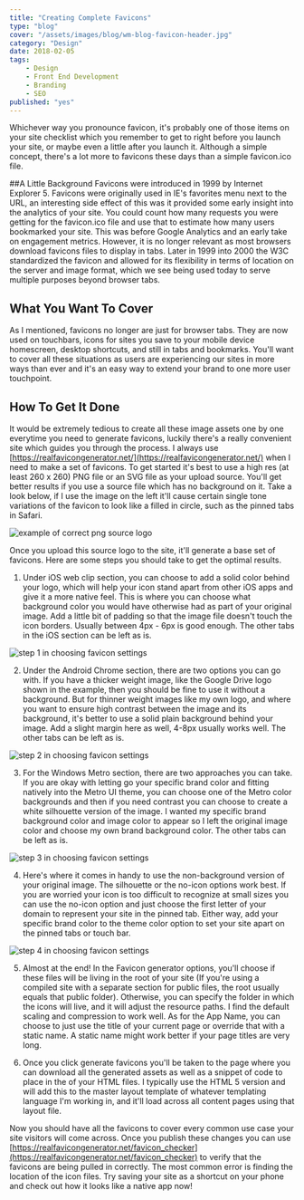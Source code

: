 ```yaml
---
title: "Creating Complete Favicons"
type: "blog"
cover: "/assets/images/blog/wm-blog-favicon-header.jpg"
category: "Design"
date: 2018-02-05	
tags:
    - Design
    - Front End Development
    - Branding
    - SEO
published: "yes"
---
```

Whichever way you pronounce favicon, it's probably one of those items on your site checklist which you remember to get to right before you launch your site, or maybe even a little after you launch it. Although a simple concept, there's a lot more to favicons these days than a simple favicon.ico file. 

##A Little Background
Favicons were introduced in 1999 by Internet Explorer 5. Favicons were originally used in IE's favorites menu next to the URL, an interesting side effect of this was it provided some early insight into the analytics of your site. You could count how many requests you were getting for the favicon.ico file and use that to estimate how many users bookmarked your site. This was before Google Analytics and an early take on engagement metrics. However, it is no longer relevant as most browsers download favicons files to display in tabs. Later in 1999 into 2000 the W3C standardized the favicon and allowed for its flexibility in terms of location on the server and image format, which we see being used today to serve multiple purposes beyond browser tabs.

## What You Want To Cover
As I mentioned, favicons no longer are just for browser tabs. They are now used on touchbars, icons for sites you save to your mobile device homescreen, desktop shortcuts, and still in tabs and bookmarks. You'll want to cover all these situations as users are experiencing our sites in more ways than ever and it's an easy way to extend your brand to one more user touchpoint.

## How To Get It Done
It would be extremely tedious to create all these image assets one by one everytime you need to generate favicons, luckily there's a really convenient site which guides you through the process. I always use [https://realfavicongenerator.net/](https://realfavicongenerator.net/) when I need to make a set of favicons. To get started it's best to use a high res (at least 260 x 260) PNG file or an SVG file as your upload source. You'll get better results if you use a source file which has no background on it. Take a look below, if I use the image on the left it'll cause certain single tone variations of the favicon to look like a filled in circle, such as the pinned tabs in Safari.

![example of correct png source logo](/assets/images/blog/wm-blog-favicon-example.jpg)

Once you upload this source logo to the site, it'll generate a base set of favicons. Here are some steps you should take to get the optimal results.

1. Under iOS web clip section, you can choose to add a solid color behind your logo, which will help your icon stand apart from other iOS apps and give it a more native feel. This is where you can choose what background color you would have otherwise had as part of your original image. Add a little bit of padding so that the image file doesn't touch the icon borders. Usually between 4px - 6px is good enough. The other tabs in the iOS section can be left as is.

![step 1 in choosing favicon settings](/assets/images/blog/wm-blog-favicon-step1.jpg)

2. Under the Android Chrome section, there are two options you can go with. If you have a thicker weight image, like the Google Drive logo shown in the example, then you should be fine to use it without a background. But for thinner weight images like my own logo, and where you want to ensure high contrast between the image and its background, it's better to use a solid plain background behind your image. Add a slight margin here as well, 4-8px usually works well. The other tabs can be left as is.

![step 2 in choosing favicon settings](/assets/images/blog/wm-blog-favicon-step2.jpg)

3. For the Windows Metro section, there are two approaches you can take. If you are okay with letting go your specific brand color and fitting natively into the Metro UI theme, you can choose one of the Metro color backgrounds and then if you need contrast you can choose to create a white silhouette version of the image. I wanted my specific brand background color and image color to appear so I left the original image color and choose my own brand background color. The other tabs can be left as is.

![step 3 in choosing favicon settings](/assets/images/blog/wm-blog-favicon-step3.jpg)

4. Here's where it comes in handy to use the non-background version of your original image. The silhouette or the no-icon options work best. If you are worried your icon is too difficult to recognize at small sizes you can use the no-icon option and just choose the first letter of your domain to represent your site in the pinned tab. Either way, add your specific brand color to the theme color option to set your site apart on the pinned tabs or touch bar.

![step 4 in choosing favicon settings](/assets/images/blog/wm-blog-favicon-step4.jpg)

5. Almost at the end! In the Favicon generator options, you'll choose if these files will be living in the root of your site (If you're using a compiled site with a separate section for public files, the root usually equals that public folder). Otherwise, you can specify the folder in which the icons will live, and it will adjust the resource paths. I find the default scaling and compression to work well. As for the App Name, you can choose to just use the title of your current page or override that with a static name. A static name might work better if your page titles are very long.

6. Once you click generate favicons you'll be taken to the page where you can download all the generated assets as well as a snippet of code to place in the <HEAD> of your HTML files. I typically use the HTML 5 version and will add this to the master layout template of whatever templating language I'm working in, and it'll load across all content pages using that layout file. 


Now you should have all the favicons to cover every common use case your site visitors will come across. Once you publish these changes you can use [https://realfavicongenerator.net/favicon_checker](https://realfavicongenerator.net/favicon_checker) to verify that the favicons are being pulled in correctly. The most common error is finding the location of the icon files. Try saving your site as a shortcut on your phone and check out how it looks like a native app now!